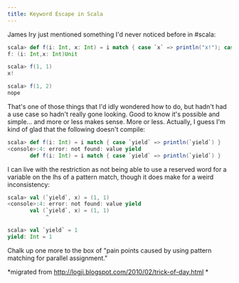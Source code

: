 ```yaml
---
title: Keyword Escape in Scala
---
```


James Iry just mentioned something I'd never noticed before in #scala:

```scala
scala> def f(i: Int, x: Int) = i match { case `x` => println("x!"); case _ => println("nope") }
f: (i: Int,x: Int)Unit

scala> f(1, 1)
x!

scala> f(1, 2)
nope
```

That's one of those things that I'd idly wondered how to do, but hadn't had a
use case so hadn't really gone looking. Good to know it's possible and
simple... and more or less makes sense.  More or less. Actually, I guess I'm
kind of glad that the following doesn't compile:

```scala
scala> def f(i: Int) = i match { case `yield` => println(`yield`) }
<console>:4: error: not found: value yield
       def f(i: Int) = i match { case `yield` => println(`yield`) }
```

I can live with the restriction as not being able to use a reserved word for a
variable on the lhs of a pattern match, though it does make for a weird
inconsistency:

```scala
scala> val (`yield`, x) = (1, 1)
<console>:4: error: not found: value yield
       val (`yield`, x) = (1, 1)
            ^

scala> val `yield` = 1
yield: Int = 1
```

Chalk up one more to the box of "pain points caused by using pattern matching
for parallel assignment."

*migrated from http://logji.blogspot.com/2010/02/trick-of-day.html *

